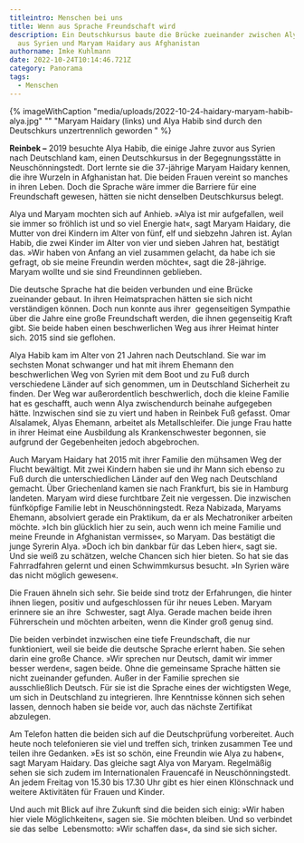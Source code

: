 ```yaml
---
titleintro: Menschen bei uns
title: Wenn aus Sprache Freundschaft wird
description: Ein Deutschkursus baute die Brücke zueinander zwischen Alya Habib
  aus Syrien und Maryam Haidary aus Afghanistan
authorname: Imke Kuhlmann
date: 2022-10-24T10:14:46.721Z
category: Panorama
tags:
  - Menschen
---
```



{% imageWithCaption "media/uploads/2022-10-24-haidary-maryam-habib-alya.jpg" "" "Maryam Haidary (links) und Alya Habib sind durch den Deutschkurs unzertrennlich geworden      " %}

**Reinbek –** 2019 besuchte Alya Habib, die einige Jahre zuvor aus Syrien nach Deutschland kam, einen Deutschkursus in der Begegnungsstätte in Neuschönningstedt. Dort lernte sie die 37-jährige Maryam Haidary kennen, die ihre Wurzeln in Afghanistan hat. Die beiden Frauen vereint so manches in ihren Leben. Doch die Sprache wäre immer die Barriere für eine Freundschaft gewesen, hätten sie nicht denselben Deutschkursus belegt. 

Alya und Maryam mochten sich auf Anhieb. »Alya ist mir aufgefallen, weil sie immer so fröhlich ist und so viel Energie hat«, sagt Maryam Haidary, die Mutter von drei Kindern im Alter von fünf, elf und siebzehn Jahren ist. Aylan Habib, die zwei Kinder im Alter von vier und sieben Jahren hat, bestätigt das. »Wir haben von Anfang an viel zusammen gelacht, da habe ich sie gefragt, ob sie meine Freundin werden möchte«, sagt die 28-jährige. Maryam wollte und sie sind Freundinnen geblieben.

Die deutsche Sprache hat die beiden verbunden und eine Brücke zueinander gebaut. In ihren Heimatsprachen hätten sie sich nicht verständigen können. Doch nun konnte aus ihrer  gegenseitigen Sympathie über die Jahre eine große Freundschaft werden, die ihnen gegenseitig Kraft gibt. Sie beide haben einen beschwerlichen Weg aus ihrer Heimat hinter sich. 2015 sind sie geflohen.  

Alya Habib kam im Alter von 21 Jahren nach Deutschland. Sie war im sechsten Monat schwanger und hat mit ihrem Ehemann den beschwerlichen Weg von Syrien mit dem Boot und zu Fuß durch verschiedene Länder auf sich genommen, um in Deutschland Sicherheit zu finden. Der Weg war außerordentlich beschwerlich, doch die kleine Familie hat es geschafft, auch wenn Alya zwischendurch beinahe aufgegeben hätte. Inzwischen sind sie zu viert und haben in Reinbek Fuß gefasst. Omar Alsalamek, Alyas Ehemann, arbeitet als Metallschleifer. Die junge Frau hatte in ihrer Heimat eine Ausbildung als Krankenschwester begonnen, sie aufgrund der Gegebenheiten jedoch abgebrochen. 

Auch Maryam Haidary hat 2015 mit ihrer Familie den mühsamen Weg der Flucht bewältigt. Mit zwei Kindern haben sie und ihr Mann sich ebenso zu Fuß durch die unterschiedlichen Länder auf den Weg nach Deutschland gemacht. Über Griechenland kamen sie nach Frankfurt, bis sie in Hamburg landeten. Maryam wird diese furchtbare Zeit nie vergessen. Die inzwischen fünfköpfige Familie lebt in Neuschönningstedt. Reza Nabizada, Maryams Ehemann, absolviert gerade ein Praktikum, da er als Mechatroniker arbeiten möchte. »Ich bin glücklich hier zu sein, auch wenn ich meine Familie und meine Freunde in Afghanistan vermisse«, so Maryam. Das bestätigt die junge Syrerin Alya. »Doch ich bin dankbar für das Leben hier«, sagt sie. Und sie weiß zu schätzen, welche Chancen sich hier bieten. So hat sie das Fahrradfahren gelernt und einen Schwimmkursus besucht. »In Syrien wäre das nicht möglich gewesen«. 

Die Frauen ähneln sich sehr. Sie beide sind trotz der Erfahrungen, die hinter ihnen liegen, positiv und aufgeschlossen für ihr neues Leben. Maryam erinnere sie an ihre  Schwester, sagt Alya. Gerade machen beide ihren Führerschein und möchten arbeiten, wenn die Kinder groß genug sind. 

Die beiden verbindet inzwischen eine tiefe Freundschaft, die nur funktioniert, weil sie beide die deutsche Sprache erlernt haben. Sie sehen darin eine große Chance. »Wir sprechen nur Deutsch, damit wir immer besser werden«, sagen beide. Ohne die gemeinsame Sprache hätten sie nicht zueinander gefunden. Außer in der Familie sprechen sie ausschließlich Deutsch. Für sie ist die Sprache eines der wichtigsten Wege, um sich in Deutschland zu integrieren. Ihre Kenntnisse können sich sehen lassen, dennoch haben sie beide vor, auch das nächste Zertifikat abzulegen. 

Am Telefon hatten die beiden sich auf die Deutschprüfung vorbereitet. Auch heute noch telefonieren sie viel und treffen sich, trinken zusammen Tee und teilen ihre Gedanken. »Es ist so schön, eine Freundin wie Alya zu haben«, sagt Maryam Haidary. Das gleiche sagt Alya von Maryam. Regelmäßig sehen sie sich zudem im Internationalen Frauencafé in Neuschönningstedt. An jedem Freitag von 15.30 bis 17.30 Uhr gibt es hier einen Klönschnack und weitere Aktivitäten für Frauen und Kinder. 

Und auch mit Blick auf ihre Zukunft sind die beiden sich einig: »Wir haben hier viele Möglichkeiten«, sagen sie. Sie möchten bleiben. Und so verbindet sie das selbe  Lebensmotto: »Wir schaffen das«, da sind sie sich sicher.